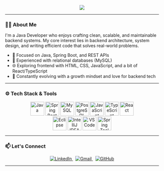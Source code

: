 <div align="center">
  <img src="https://capsule-render.vercel.app/api?type=waving&color=gradient&height=220&section=header&text=%20Rahul%20Kumar%20Manna&fontSize=40&fontAlignY=35&desc=Java%20Developer%20%7C%20Tech%20Enthusiast&descAlignY=60&descAlign=60&font=Playfair%20Display" />
</div>


---

### 👨‍💻 About Me

I'm a Java Developer who enjoys crafting clean, scalable, and maintainable backend systems. My core interest lies in backend architecture, system design, and writing efficient code that solves real-world problems.

- 💼 Focused on Java, Spring Boot, and REST APIs  
- 🔧 Experienced with relational databases (MySQL)
- 🌐 Exploring frontend with HTML, CSS, JavaScript, and a bit of React/TypeScript  
- 🧠 Constantly evolving with a growth mindset and love for backend tech  

---

### ⚙️ Tech Stack & Tools

<div align="center">
  <img src="https://cdn.jsdelivr.net/gh/devicons/devicon/icons/java/java-original.svg" title="Java" height="45" />
  <img src="https://cdn.jsdelivr.net/gh/devicons/devicon/icons/spring/spring-original.svg" title="Spring Boot" height="45" />
  <img src="https://cdn.jsdelivr.net/gh/devicons/devicon/icons/mysql/mysql-original.svg" title="MySQL" height="45" />
  <img src="https://cdn.jsdelivr.net/gh/devicons/devicon/icons/postgresql/postgresql-original.svg" title="PostgreSQL" height="45" />
  <img src="https://cdn.jsdelivr.net/gh/devicons/devicon/icons/javascript/javascript-original.svg" title="JavaScript" height="45" />
  <img src="https://cdn.jsdelivr.net/gh/devicons/devicon/icons/typescript/typescript-original.svg" title="TypeScript" height="45" />
  <img src="https://cdn.jsdelivr.net/gh/devicons/devicon/icons/react/react-original.svg" title="React" height="45" />
  
  <br/>
  <img src="https://cdn.jsdelivr.net/gh/devicons/devicon/icons/eclipse/eclipse-original.svg" title="Eclipse" height="45" />
  <img src="https://cdn.jsdelivr.net/gh/devicons/devicon/icons/intellij/intellij-original.svg" title="IntelliJ IDEA" height="45" />
  <img src="https://cdn.jsdelivr.net/gh/devicons/devicon/icons/vscode/vscode-original.svg" title="VS Code" height="45" />
  <img src="https://img.icons8.com/color/48/000000/spring-logo.png" title="Spring Tool Suite" height="45"/>
</div>

---

### 📫 Let's Connect

<div align="center">
  <a href="https://www.linkedin.com/in/r-manna/" target="_blank">
    <img src="https://img.shields.io/badge/LinkedIn-0077B5?logo=linkedin&logoColor=white&style=for-the-badge" alt="LinkedIn" />
  </a>
  &nbsp;
  <a href="mailto:rkmanna.me@gmail.com">
    <img src="https://img.shields.io/badge/Gmail-D14836?logo=gmail&logoColor=white&style=for-the-badge" alt="Gmail" />
  </a>
  &nbsp;
  <a href="https://github.com/rkmana" target="_blank">
    <img src="https://img.shields.io/badge/GitHub-181717?logo=github&logoColor=white&style=for-the-badge" alt="GitHub" />
  </a>
</div>

---

